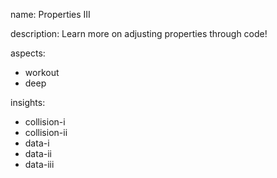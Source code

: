 name: Properties III

description: Learn more on adjusting properties through code!

aspects:
- workout
- deep

insights:
- collision-i
- collision-ii
- data-i
- data-ii
- data-iii

